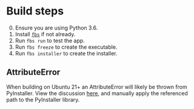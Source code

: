 # Build steps
0. Ensure you are using Python 3.6.
1. Install [`fbs`]('https://pypi.org/project/fbs/') if not already.
2. Run `fbs run` to test the app.
3. Run `fbs freeze` to create the executable.
4. Run `fbs installer` to create the installer.

## AttributeError

When building on Ubuntu 21+ an AttributeError will likely be thrown from PyInstaller.
View the discussion [here](https://github.com/mherrmann/fbs/issues/236), and
manually apply the referenced path to the PyInstaller library.
